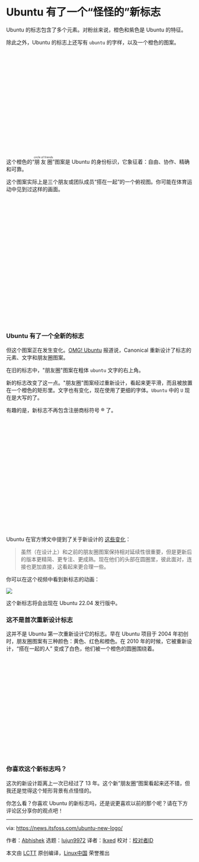 [#]: subject: "Ubuntu has a ‘Weird Looking’ New Logo"
[#]: via: "https://news.itsfoss.com/ubuntu-new-logo/"
[#]: author: "Abhishek https://news.itsfoss.com/author/root/"
[#]: collector: "lujun9972"
[#]: translator: "lkxed"
[#]: reviewer: " "
[#]: publisher: " "
[#]: url: " "

Ubuntu 有了一个“怪怪的”新标志
======

Ubuntu 的标志包含了多个元素。对粉丝来说，橙色和紫色是 Ubuntu 的特征。

除此之外，Ubuntu 的标志上还写有 `ubuntu` 的字样，以及一个橙色的图案。

![Ubuntu’s old logo][1]

这个橙色的“<ruby>朋友圈<rt>circle of friends</rt></ruby>”图案是 Ubuntu 的身份标识，它象征着：自由、协作、精确和可靠。

这个图案实际上是三个朋友或团队成员“搭在一起”的一个俯视图。你可能在体育运动中见到过这样的画面。

![Image courtesy: Unsplash][2]

### Ubuntu 有了一个全新的标志

但这个图案正在发生变化。[OMG! Ubuntu][3] 报道说，Canonical 重新设计了标志的元素、文字和朋友圈图案。

在旧的标志中，"朋友圈"图案在粗体 `ubuntu` 文字的右上角。

新的标志改变了这一点。"朋友圈"图案经过重新设计，看起来更平滑，而且被放置在一个橙色的矩形里。文字也有变化，现在使用了更细的字体。`Ubuntu` 中的 `U` 现在是大写的了。

有趣的是，新标志不再包含注册商标符号 ® 了。

![][4]

Ubuntu 在官方博文中提到了关于新设计的 [这些变化][5]：

> 虽然（在设计上）和之前的朋友圈图案保持相对延续性很重要，但是更新后的版本更精简、更专注、更成熟。现在他们的头部在圆圈里，彼此面对，连接也更加直接，这看起来更合理一些。

你可以在这个视频中看到新标志的动画：

![][6]

这个新标志将会出现在 Ubuntu 22.04 发行版中。

### 这不是首次重新设计标志

这并不是 Ubuntu 第一次重新设计它的标志。早在 Ubuntu 项目于 2004 年初创时，朋友圈图案有三种颜色：黄色、红色和橙色。在 2010 年的时候，它被重新设计，“搭在一起的人” 变成了白色，他们被一个橙色的圆圈围绕着。

![Image courtesy: OMG! Ubuntu][7]

### 你喜欢这个新标志吗？

这次的新设计距离上一次已经过了 13 年。这个新”朋友圈“图案看起来还不错，但我还是觉得这个矩形背景有点怪怪的。

你怎么看？你喜欢 Ubuntu 的新标志吗，还是说更喜欢以前的那个呢？请在下方评论区分享你的观点吧！

--------------------------------------------------------------------------------

via: https://news.itsfoss.com/ubuntu-new-logo/

作者：[Abhishek][a]
选题：[lujun9972][b]
译者：[lkxed](https://github.com/lkxed)
校对：[校对者ID](https://github.com/校对者ID)

本文由 [LCTT](https://github.com/LCTT/TranslateProject) 原创编译，[Linux中国](https://linux.cn/) 荣誉推出

[a]: https://news.itsfoss.com/author/root/
[b]: https://github.com/lujun9972
[1]: data:image/svg+xml;base64,PHN2ZyBoZWlnaHQ9IjQxNyIgd2lkdGg9Ijc4MCIgeG1sbnM9Imh0dHA6Ly93d3cudzMub3JnLzIwMDAvc3ZnIiB2ZXJzaW9uPSIxLjEiLz4=
[2]: data:image/svg+xml;base64,PHN2ZyBoZWlnaHQ9IjUyMCIgd2lkdGg9Ijc4MCIgeG1sbnM9Imh0dHA6Ly93d3cudzMub3JnLzIwMDAvc3ZnIiB2ZXJzaW9uPSIxLjEiLz4=
[3]: https://www.omgubuntu.co.uk/2022/03/ubuntu-has-a-brand-new-logo
[4]: data:image/svg+xml;base64,PHN2ZyBoZWlnaHQ9IjQ2NSIgd2lkdGg9Ijc4MCIgeG1sbnM9Imh0dHA6Ly93d3cudzMub3JnLzIwMDAvc3ZnIiB2ZXJzaW9uPSIxLjEiLz4=
[5]: https://ubuntu.com/blog/a-new-look-for-the-circle-of-friends
[6]: https://i0.wp.com/i.ytimg.com/vi/9DHUyz54flA/hqdefault.jpg?w=780&ssl=1
[7]: data:image/svg+xml;base64,PHN2ZyBoZWlnaHQ9IjQxMCIgd2lkdGg9Ijc4MCIgeG1sbnM9Imh0dHA6Ly93d3cudzMub3JnLzIwMDAvc3ZnIiB2ZXJzaW9uPSIxLjEiLz4=
